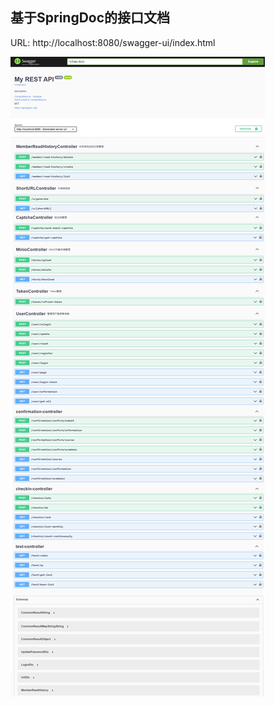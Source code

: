 ## 基于SpringDoc的接口文档

URL: http://localhost:8080/swagger-ui/index.html

![](https://raw.githubusercontent.com/CompetitiveLin/ImageHostingService/picgo/imgs/202309101948713.png)